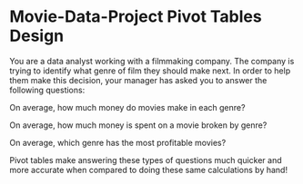 # Movie-Data-Project  Pivot Tables Design
You are a data analyst working with a filmmaking company. The company is trying to identify what genre of film they should make next.
 In order to help them make this decision, your manager has asked you to answer the following questions: 

On average, how much money do movies make in each genre?

On average, how much money is spent on a movie broken by genre?

On average, which genre has the most profitable movies?

Pivot tables make answering these types of questions much quicker and more accurate when compared to doing these same calculations by hand!
